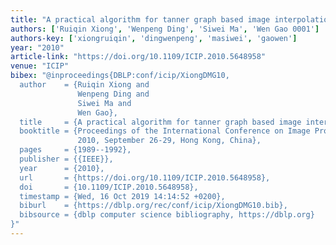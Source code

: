 ```yaml
---
title: "A practical algorithm for tanner graph based image interpolation"
authors: ['Ruiqin Xiong', 'Wenpeng Ding', 'Siwei Ma', 'Wen Gao 0001']
authors-key: ['xiongruiqin', 'dingwenpeng', 'masiwei', 'gaowen']
year: "2010"
article-link: "https://doi.org/10.1109/ICIP.2010.5648958"
venue: "ICIP"
bibex: "@inproceedings{DBLP:conf/icip/XiongDMG10,
  author    = {Ruiqin Xiong and
               Wenpeng Ding and
               Siwei Ma and
               Wen Gao},
  title     = {A practical algorithm for tanner graph based image interpolation},
  booktitle = {Proceedings of the International Conference on Image Processing, {ICIP}
               2010, September 26-29, Hong Kong, China},
  pages     = {1989--1992},
  publisher = {{IEEE}},
  year      = {2010},
  url       = {https://doi.org/10.1109/ICIP.2010.5648958},
  doi       = {10.1109/ICIP.2010.5648958},
  timestamp = {Wed, 16 Oct 2019 14:14:52 +0200},
  biburl    = {https://dblp.org/rec/conf/icip/XiongDMG10.bib},
  bibsource = {dblp computer science bibliography, https://dblp.org}
}"
---
```

